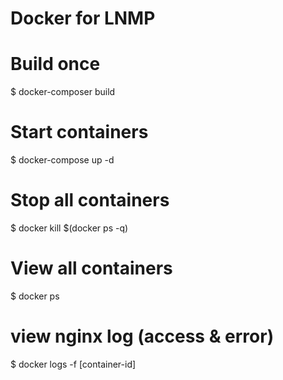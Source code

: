 Docker for LNMP
===============

# Build once
$ docker-composer build

# Start containers
$ docker-compose up -d

# Stop all containers
$ docker kill $(docker ps -q)

# View all containers
$ docker ps

# view nginx log (access & error)
$ docker logs -f [container-id]


